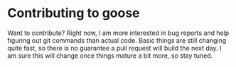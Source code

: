 # Contributing to goose

Want to contribute? Right now, I am more interested in bug reports and help
figuring out git commands than actual code. Basic things are still changing
quite fast, so there is no guarantee a pull request will build the next day. I
am sure this will change once things mature a bit more, so stay tuned.
